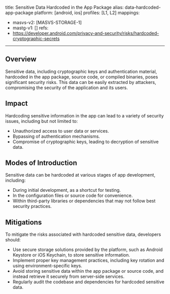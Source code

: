 title: Sensitive Data Hardcoded in the App Package
alias: data-hardcoded-app-package
platform: [android, ios]
profiles: [L1, L2]
mappings:
  - masvs-v2: [MASVS-STORAGE-1]
  - mastg-v1: []
refs:
  - https://developer.android.com/privacy-and-security/risks/hardcoded-cryptographic-secrets
---

## Overview

Sensitive data, including cryptographic keys and authentication material, hardcoded in the app package, source code, or compiled binaries, poses significant security risks. This data can be easily extracted by attackers, compromising the security of the application and its users.

## Impact

Hardcoding sensitive information in the app can lead to a variety of security issues, including but not limited to:
- Unauthorized access to user data or services.
- Bypassing of authentication mechanisms.
- Compromise of cryptographic keys, leading to decryption of sensitive data.

## Modes of Introduction

Sensitive data can be hardcoded at various stages of app development, including:
- During initial development, as a shortcut for testing.
- In the configuration files or source code for convenience.
- Within third-party libraries or dependencies that may not follow best security practices.

## Mitigations

To mitigate the risks associated with hardcoded sensitive data, developers should:
- Use secure storage solutions provided by the platform, such as Android Keystore or iOS Keychain, to store sensitive information.
- Implement proper key management practices, including key rotation and using environment-specific keys.
- Avoid storing sensitive data within the app package or source code, and instead retrieve it securely from server-side services.
- Regularly audit the codebase and dependencies for hardcoded sensitive data.
